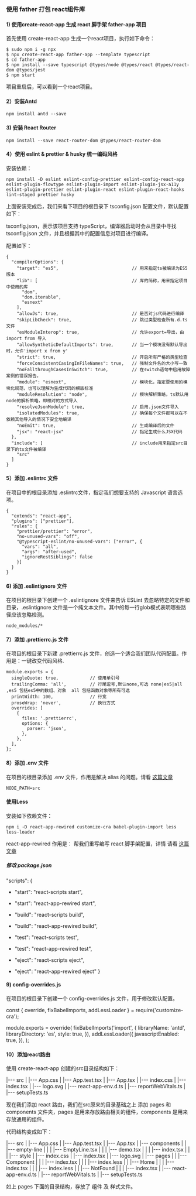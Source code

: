 
### 使用 father 打包 react组件库

#### 1) 使用create-react-app 生成 react 脚手架 father-app 项目

首先使用 create-react-app 生成一个react项目，执行如下命令：
```
$ sudo npm i -g npx
$ npx create-react-app father-app --template typescript
$ cd father-app
$ npm install --save typescript @types/node @types/react @types/react-dom @types/jest
$ npm start
```
项目重启后，可以看到一个react项目。

#### 2）安装Antd
```
npm install antd --save
```
#### 3) 安装 React Router
```
npm install --save react-router-dom @types/react-router-dom
```
#### 4）使用 eslint & prettier & husky 统一编码风格

安装依赖：
```
npm install -D eslint eslint-config-prettier eslint-config-react-app eslint-plugin-flowtype eslint-plugin-import eslint-plugin-jsx-a11y eslint-plugin-prettier eslint-plugin-react eslint-plugin-react-hooks lint-staged prettier husky
```
上面安装完成后，我们来看下项目的根目录下 tsconfig.json 配置文件，默认配置如下：

tsconfig.json，表示该项目支持 typeScript，编译器启动时会从目录中寻找 tsconfig.json 文件，并且根据其中的配置信息对项目进行编译。

配置如下：
```
{
  "compilerOptions": {
    "target": "es5",                            // 用来指定ts被编译为ES5版本
    "lib": [                                    // 库的简称，用来指定项目中使用的库
      "dom",
      "dom.iterable",
      "esnext"
    ],
    "allowJs": true,                            // 是否对js代码进行编译 
    "skipLibCheck": true,                       // 跳过类型检查所有.d.ts文件
    "esModuleInterop": true,                    // 允许export=导出，由import from 导入
    "allowSyntheticDefaultImports": true,       // 当一个模块没有默认导出时，允许'import x from y'
    "strict": true,                             // 开启所有严格的类型检查
    "forceConsistentCasingInFileNames": true,   // 强制文件名的大小写一致
    "noFallthroughCasesInSwitch": true,         // 在switch语句中启用故障案例的错误报告。
    "module": "esnext",                         // 模块化，指定要使用的模块化规范，也可以理解为生成代码的模版标准
    "moduleResolution": "node",                 // 模块解析策略，ts默认用node的解析策略，即相对的方式导入
    "resolveJsonModule": true,                  // 启用.json文件导入
    "isolatedModules": true,                    // 确保每个文件都可以在不依赖其他导入的情况下安全地编译
    "noEmit": true,                             // 生成编译后的文件
    "jsx": "react-jsx"                          // 指定生成什么JSX代码
  },
  "include": [                                  // include用来指定src目录下的ts文件被编译
    "src"
  ]
}
```
#### 5）添加 .eslintrc 文件

在项目中的根目录添加 .eslintrc文件，指定我们想要支持的 Javascript 语言选项。
```
{
  "extends": "react-app",
  "plugins": ["prettier"],
  "rules": {
    "prettier/prettier": "error",
    "no-unused-vars": "off",
    "@typescript-eslint/no-unused-vars": ["error", {
      "vars": "all",
      "args": "after-used",
      "ignoreRestSiblings": false
    }]
  }
}
```
#### 6) 添加 .eslintignore 文件

在项目的根目录下创建一个 .eslintignore 文件来告诉 ESLint 去忽略特定的文件和目录，.eslintignore 文件是一个纯文本文件。其中的每一行glob模式表明哪些路径应该忽略检测。
```
node_modules/*
```
#### 7）添加 .prettierrc.js 文件

在项目的根目录下新建 .prettierrc.js 文件，创造一个适合我们团队代码配置。作用是：一键改变代码风格.
```
module.exports = {
  singleQuote: true,            // 使用单引号
  trailingComma: 'all',         // 行尾逗号,默认none,可选 none|es5|all ,es5 包括es5中的数组、对象  all 包括函数对象等所有可选
  printWidth: 100,              // 行宽
  proseWrap: 'never',           // 换行方式
  overrides: [
    {
      files: '.prettierrc',
      options: {
        parser: 'json',
      },
    },
  ],
};
```
#### 8）添加 .env 文件

在项目的根目录添加 .env 文件，作用是解决 alias 的问题。请看 <a href="https://github.com/facebook/create-react-app/issues/2188">这篇文章</a>
```
NODE_PATH=src
```
#### 使用Less

安装如下依赖文件：
```
npm i -D react-app-rewired customize-cra babel-plugin-import less less-loader
```

react-app-rewired 作用是： 帮我们重写编写 react 脚手架配置，详情 请看 <a href="https://github.com/kongzhi0707/front-end-learn/blob/master/react/react-app-rewired.md">这篇文章</a>

##### 修改 package.json

"scripts": {
-   "start": "react-scripts start",
+   "start": "react-app-rewired start",
-   "build": "react-scripts build",
+   "build": "react-app-rewired build",
-   "test": "react-scripts test",
+   "test": "react-app-rewired test",
-   "eject": "react-scripts eject",
+   "eject": "react-app-rewired eject"
}

#### 9) config-overrides.js

在项目的根目录下创建一个 config-overrides.js 文件，用于修改默认配置。

const { override, fixBabelImports, addLessLoader } = require('customize-cra');

module.exports = override(
  fixBabelImports('import', {
    libraryName: 'antd',
    libraryDirectory: 'es',
    style: true,
  }),
  addLessLoader({
    javascriptEnabled: true,
  }),
);

#### 10）添加react路由

使用 create-react-app 创建的src目录结构如下：

|--- src
| |--- App.css 
| |--- App.test.tsx
| |--- App.tsx
| |--- index.css
| |--- index.tsx
| |--- logo.svg
| |--- react-app-env.d.ts
| |--- reportWebVitals.ts
| |--- setupTests.ts

现在我们添加 react 路由，我们在src原来的目录基础之上 添加 pages 和 components 文件夹，pages 是用来存放路由相关的组件，components 是用来存放通用的组件。

代码结构变成如下：

|--- src
| |--- App.css 
| |--- App.test.tsx
| |--- App.tsx
| |--- components
| | |--- empty-line
| | | |--- EmptyLine.tsx
| | | |--- demo.tsx
| | | |--- index.tsx
| | | |--- style
| |--- index.css
| |--- index.tsx
| |--- logo.svg
| |--- pages
| | |--- Component
| | | |--- index.tsx
| | | |--- index.less
| | |--- Home
| | | |--- index.tsx
| | | |--- index.less
| | |--- NotFound
| | | |--- index.tsx
| |--- react-app-env.d.ts
| |--- reportWebVitals.ts
| |--- setupTests.ts

如上 pages 下面的目录结构，存放了 组件 及 样式文件。


















